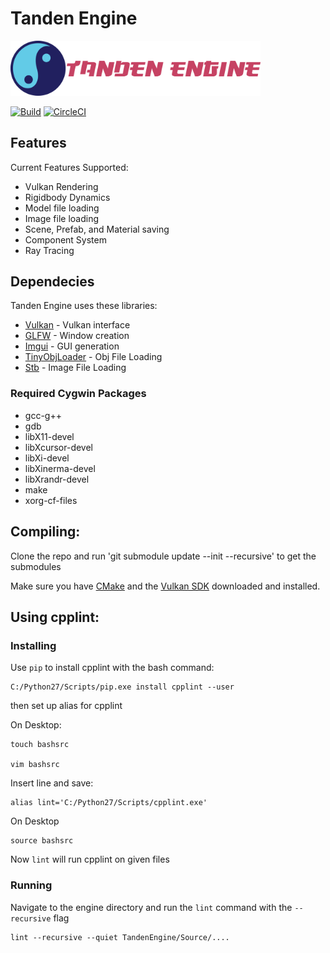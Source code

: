 # Tanden Engine

<img src="https://github.com/tmcgillicuddy/TandenEngine/blob/develop/Documents/TandenLogo.png" width="400" />

[![Build](https://ci.appveyor.com/api/projects/status/32r7s2skrgm9ubva?svg=true)](https://ci.appveyor.com/project/tmcgillicuddy/TandenEngine)
[![CircleCI](https://circleci.com/gh/tmcgillicuddy/TandenEngine/tree/develop.svg?style=svg)](https://circleci.com/gh/tmcgillicuddy/TandenEngine/tree/develop)

## Features
Current Features Supported:
 * Vulkan Rendering
 * Rigidbody Dynamics
 * Model file loading
 * Image file loading
 * Scene, Prefab, and Material saving
 * Component System
 * Ray Tracing

## Dependecies
Tanden Engine uses these libraries:

 * [Vulkan](https://www.khronos.org/vulkan) - Vulkan interface
 * [GLFW](https://github.com/glfw/glfw) - Window creation
 * [Imgui](https://github.com/ocornut/imgui) - GUI generation
 * [TinyObjLoader](https://github.com/syoyo/tinyobjloader) - Obj File Loading
 * [Stb](https://github.com/nothings/stb) - Image File Loading

### Required Cygwin Packages

* gcc-g++
* gdb
* libX11-devel
* libXcursor-devel
* libXi-devel
* libXinerma-devel
* libXrandr-devel
* make
* xorg-cf-files

## Compiling:
Clone the repo and run 'git submodule update --init --recursive' to get the submodules

Make sure you have [CMake](https://cmake.org/download/) and the [Vulkan SDK](https://vulkan.lunarg.com/sdk/home#windows) downloaded and installed.

## Using cpplint:

### Installing
Use ``` pip ``` to install cpplint with the bash command:

 ```
 C:/Python27/Scripts/pip.exe install cpplint --user
```
then set up alias for cpplint

On Desktop:

 ``` 
 touch bashsrc
 
 vim bashsrc
 ```
 
Insert line and save:

  ```
  alias lint='C:/Python27/Scripts/cpplint.exe'
  ```
  
On Desktop

```
source bashsrc
```

Now ```lint``` will run cpplint on given files

### Running

Navigate to the engine directory and run the ```lint``` command with the ```--recursive``` flag

```
lint --recursive --quiet TandenEngine/Source/....
``` 
